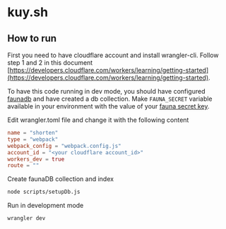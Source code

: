 # kuy.sh

## How to run

First you need to have cloudflare account and install wrangler-cli. Follow step 1 and 2 in this document [https://developers.cloudflare.com/workers/learning/getting-started](https://developers.cloudflare.com/workers/learning/getting-started).

To have this code running in dev mode, you should have configured [faunadb](https://fauna.com) and have created a db collection. Make `FAUNA_SECRET` variable available in your environment with the value of your [fauna secret key](https://docs.fauna.com/fauna/current/security/keys).

Edit wrangler.toml file and change it with the following content

```toml
name = "shorten"
type = "webpack"
webpack_config = "webpack.config.js"
account_id = "<your cloudflare account_id>"
workers_dev = true
route = ""
```

Create faunaDB collection and index

```bash
node scripts/setupDb.js
```

Run in development mode

```bash
wrangler dev
```
